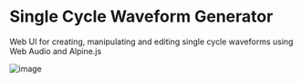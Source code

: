 # Single Cycle Waveform Generator

Web UI for creating, manipulating and editing single cycle waveforms using Web Audio and Alpine.js

![image](https://user-images.githubusercontent.com/14982936/157140705-854197ac-8bb4-4656-9680-a2b4ef9b029e.png)

